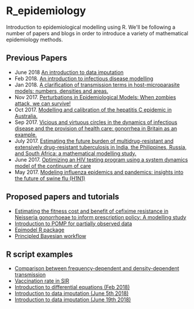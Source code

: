 # R_epidemiology
Introduction to epidemiological modelling using R. We'll be following a number
of papers and blogs in order to introduce a variety of mathematical epidemiology
methods.

## Previous Papers
* June 2018 [An introduction to data imputation](http://www.stat.columbia.edu/%7Egelman/arm/missing.pdf)
* Feb 2018. [An introduction to infectious disease modelling](http://sbfnk.github.io/chennai-modelling/index.html)
* Jan 2018. [A clarification of transmission terms in host-microparasite models: numbers, densities and areas.](https://www.ncbi.nlm.nih.gov/pmc/articles/PMC2869860/)
* Nov 2017. [Perturbations in Epidemiological Models: When zombies attack, we can survive!](http://dx.doi.org/10.1080/23737867.2014.11414478 )
* Oct 2017. [Modelling and calibration of the hepatitis C epidemic in Australia.](https://www.ncbi.nlm.nih.gov/pubmed/19036911)
* Sep 2017. [Vicious and virtuous circles in the dynamics of infectious disease and the provision of health care: gonorrhea in Britain as an example.](https://www.ncbi.nlm.nih.gov/pubmed/16088832)
* July 2017. [Estimating the future burden of multidrug-resistant and extensively drug-resistant tuberculosis in India, the Philippines, Russia, and South Africa: a mathematical modelling study.](https://www.ncbi.nlm.nih.gov/pubmed/28499828)
* June 2017. [Optimizing an HIV testing program using a system dynamics model of the continuum of care](https://www.ncbi.nlm.nih.gov/pmc/articles/PMC4543429/pdf/10729_2014_Article_9312.pdf)
* May 2017. [Modeling influenza epidemics and pandemics: insights into the future of swine flu (H1N1)](https://www.ncbi.nlm.nih.gov/pmc/articles/PMC2715422/ )

## Proposed papers and tutorials

* [Estimating the fitness cost and benefit of cefixime resistance in Neisseria gonorrhoeae to inform prescription policy: A modelling study](http://journals.plos.org/plosmedicine/article/file?id=10.1371/journal.pmed.1002416&type=printable)
* [Introduction to POMP for partially observed data](http://kingaa.github.io/short-course/)
* [Epimodel R package](http://www.epimodel.org/index.html)
* [Principled Bayesian workflow](https://betanalpha.github.io/assets/case_studies/principled_bayesian_workflow.html)



## R script examples

* [Comparison between frequency-dependent and density-dependent transmission](frequency-density-dynamics-comparison.R)
* [Vaccination rate in SIR](simple_SIR.R)
* [Introduction to differential equations (Feb 2018)](introduction_to_differential_equations.R)
* [Introduction to data imputation (June 5th 2018)](introduction_to_data_imputation.R)
* [Introduction to data imputation (June 19th 2018)](introduction_to_probabilistic_record_linkages.R)
